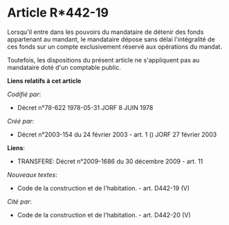 # Article R*442-19

Lorsqu'il entre dans les pouvoirs du mandataire de détenir des fonds appartenant au mandant, le mandataire dépose sans délai
l'intégralité de ces fonds sur un compte exclusivement réservé aux opérations du mandat.

Toutefois, les dispositions du présent article ne s'appliquent pas au mandataire doté d'un comptable public.

**Liens relatifs à cet article**

_Codifié par_:

  - Décret n°78-622 1978-05-31 JORF 8 JUIN 1978

_Créé par_:

  - Décret n°2003-154 du 24 février 2003 - art. 1 () JORF 27 février 2003

**Liens**:

  - TRANSFERE: Décret n°2009-1686 du 30 décembre 2009 - art. 11

_Nouveaux textes_:

  - Code de la construction et de l'habitation. - art. D442-19 (V)

_Cité par_:

  - Code de la construction et de l'habitation. - art. D442-20 (V)
